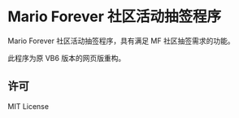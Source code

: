 # Mario Forever 社区活动抽签程序

Mario Forever 社区活动抽签程序，具有满足 MF 社区抽签需求的功能。

此程序为原 VB6 版本的网页版重构。

## 许可

MIT License